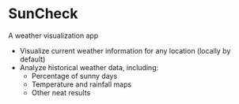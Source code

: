 SunCheck
===========

A weather visualization app

 - Visualize current weather information for any location (locally by default)
 - Analyze historical weather data, including:
   - Percentage of sunny days
   - Temperature and rainfall maps
   - Other neat results
